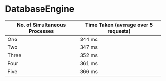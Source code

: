 # DatabaseEngine



| No. of Simultaneous Processes | Time Taken (average over 5 requests) |
| ------| ------ |
| One 	|	344 ms|
| Two 	|	347 ms|
| Three |	352 ms |
| Four 	|	361 ms |
| Five 	|	366 ms |

